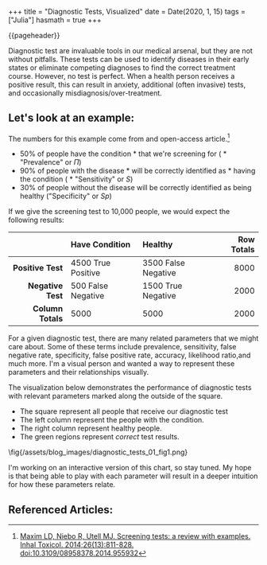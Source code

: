 +++
title = "Diagnostic Tests, Visualized"
date = Date(2020, 1, 15)
tags = ["Julia"]
hasmath = true
+++

{{pageheader}}

<!-- # Diagnostic Tests, Visualized -->

Diagnostic test are invaluable tools in our medical arsenal, but they are not without pitfalls. These tests can be used to identify diseases in their early states or eliminate competing diagnoses to find the correct treatment course. However, no test is perfect. When a health person receives a positive result, this can result in anxiety, additional (often invasive) tests, and occasionally misdiagnosis/over-treatment.

## Let's look at an example:

The numbers for this example come from and open-access article.[^1]



 * 50% of people have the condition  * that we're screening for ( * "Prevalence" or $\Pi$)
 * 90% of people with the disease  * will be correctly identified as  * having the condition ( * "Sensitivity" or $S$)
 * 30% of people without the disease will be correctly identified as being healthy ("Specificity" or $Sp$)

If we give the screening test to 10,000 people, we would expect the following results:

<!-- TODO: Fix table layout -->
	
|                   | Have Condition      | Healthy              | Row Totals |
|------------------:|:--------------------|:---------------------|-----------:|
| **Positive Test** | 4500 True Positive  | 3500 False Negative  | 8000       |
| **Negative Test** | 500  False Negative | 1500 True Negative   | 2000       |
| **Column Totals** | 5000                | 5000                 | 2000       |


For a given diagnostic test, there are many related parameters that we might care about. Some of these terms include prevalence, sensitivity, false negative rate, specificity, false positive rate, accuracy, likelihood ratio,and much more. I'm a visual person and wanted a way to represent these parameters and their relationships visually.

The visualization below demonstrates the performance of diagnostic tests with relevant parameters marked along the outside of the square.

 * The square represent all people that receive our diagnostic test
 * The left column represent the people with the condition.
 * The right column represent healthy people.
 * The green regions represent *correct* test results.

<!-- {{postfig 1 "Diagnositic test visualization" 100}} -->
\fig{/assets/blog_images/diagnostic_tests_01_fig1.png}

I'm working on an interactive version of this chart, so stay tuned. My hope is that being able to play with each parameter will result in a deeper intuition for how these parameters relate.

## Referenced Articles:

[^1]: [Maxim LD, Niebo R, Utell MJ. Screening tests: a review with examples. Inhal Toxicol. 2014;26(13):811-828. doi:10.3109/08958378.2014.955932](https://www.ncbi.nlm.nih.gov/pmc/articles/PMC4389712/)
